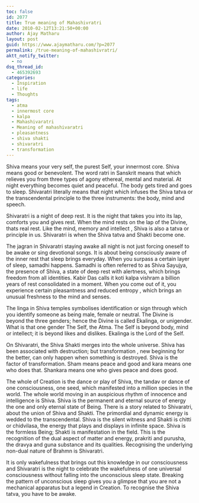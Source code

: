 ```yaml
---
toc: false
id: 2077
title: True meaning of Mahashivratri
date: 2010-02-12T13:21:50+00:00
author: Ajay Matharu
layout: post
guid: https://www.ajaymatharu.com/?p=2077
permalink: /true-meaning-of-mahashivratri/
aktt_notify_twitter:
  - no
dsq_thread_id:
  - 465392693
categories:
  - Inspiration
  - life
  - Thoughts
tags:
  - atma
  - innermost core
  - kalpa
  - Mahashivaratri
  - Meaning of mahashivaratri
  - pleasantness
  - shiva shakti
  - shivaratri
  - transformation
---
```

Shiva means your very self, the purest Self, your innermost core. Shiva means good or benevolent. The word ratri in Sanskrit means that which relieves you from three types of agony ethereal, mental and material. At night everything becomes quiet and peaceful. The body gets tired and goes to sleep. Shivaratri literally means that night which infuses the Shiva tatva or the transcendental principle to the three instruments: the body, mind and speech.

Shivaratri is a night of deep rest. It is the night that takes you into its lap, comforts you and gives rest. When the mind rests on the lap of the Divine, thats real rest. Like the mind, memory and intellect , Shiva is also a tatva or principle in us. Shivaratri is when the Shiva tatva and Shakti become one.

The jagran in Shivaratri staying awake all night is not just forcing oneself to be awake or sing devotional songs. It is about being consciously aware of the inner rest that sleep brings everyday. When you surpass a certain layer of sleep, samadhi happens. Samadhi is often referred to as Shiva Sayujya, the presence of Shiva, a state of deep rest with alertness, which brings freedom from all identities. Kabir Das calls it koti kalpa vishram a billion years of rest consolidated in a moment. When you come out of it, you experience certain pleasantness and reduced entropy , which brings an unusual freshness to the mind and senses.

The linga in Shiva temples symbolises identification or sign through which you identify someone as being male, female or neutral. The Divine is beyond the three genders; hence the Divine is called Ekalinga, or unigender. What is that one gender The Self, the Atma. The Self is beyond body, mind or intellect; it is beyond likes and dislikes. Ekalinga is the Lord of the Self.

On Shivaratri, the Shiva Shakti merges into the whole universe. Shiva has been associated with destruction; but transformation , new beginning for the better, can only happen when something is destroyed. Shiva is the factor of transformation. Sham means peace and good and kara means one who does that. Shankara means one who gives peace and does good.

The whole of Creation is the dance or play of Shiva, the tandav or dance of one consciousness, one seed, which manifested into a million species in the world. The whole world moving in an auspicious rhythm of innocence and intelligence is Shiva. Shiva is the permanent and eternal source of energy the one and only eternal state of Being. There is a story related to Shivaratri, about the union of Shiva and Shakti. The primordial and dynamic energy is wedded to the transcendental. Shiva is the silent witness and Shakti is chitti or chidvilasa, the energy that plays and displays in infinite space. Shiva is the formless Being; Shakti is manifestation in the field. This is the recognition of the dual aspect of matter and energy, prakriti and purusha, the dravya and guna substance and its qualities. Recognising the underlying non-dual nature of Brahmn is Shivaratri.

It is only wakefulness that brings out this knowledge in our consciousness and Shivaratri is the night to celebrate the wakefulness of one universal consciousness without falling into the unconscious sleep state. Breaking the pattern of unconscious sleep gives you a glimpse that you are not a mechanical apparatus but a legend in Creation. To recognise the Shiva tatva, you have to be awake.
